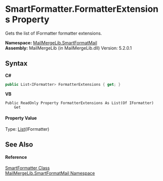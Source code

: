 # SmartFormatter.FormatterExtensions Property 
 

Gets the list of IFormatter formatter extensions.

**Namespace:**&nbsp;<a href="88cfadde-a921-7a6c-1e84-2ad3bb604d31">MailMergeLib.SmartFormatMail</a><br />**Assembly:**&nbsp;MailMergeLib (in MailMergeLib.dll) Version: 5.2.0.1

## Syntax

**C#**<br />
``` C#
public List<IFormatter> FormatterExtensions { get; }
```

**VB**<br />
``` VB
Public ReadOnly Property FormatterExtensions As List(Of IFormatter)
	Get
```


#### Property Value
Type: <a href="http://msdn2.microsoft.com/en-us/library/6sh2ey19" target="_blank">List</a>(IFormatter)

## See Also


#### Reference
<a href="698f401b-f7d0-86a2-f8b1-ec9f15f73c85">SmartFormatter Class</a><br /><a href="88cfadde-a921-7a6c-1e84-2ad3bb604d31">MailMergeLib.SmartFormatMail Namespace</a><br />